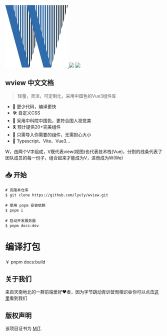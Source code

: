 <a href="https://wview.icu/" align="center">
    <img src="./packages/document/docs/src/public/symbol.svg" style="width:200px;height:200px;align-center: center;">
</a>
<img src="https://img.shields.io/tokei/lines/github/lyuly/wview"> <img src="https://img.shields.io/github/last-commit/lyuly/wview">

<!-- [UI设计稿](https://www.figma.com/file/MvMAfpRW3qsOnMfztRMT38/%E4%BB%80%E4%B9%88%E9%98%9F-%E7%BB%84%E4%BB%B6%E5%BA%93UI%E8%AE%BE%E8%AE%A1?node-id=0%3A1&t=Z69BFUa6i0tmw4NE-1) -->

## wview 中文文档

>轻量，灵活，可定制化，采用中国色的Vue3组件库

* 🚀 更少代码，编译更快
* 🛠  自定义CSS
* 🎨  采用中科院中国色，更符合国人视觉美
* 🎗  预计提供20+完美组件
* 🎄  只需导入你需要的组件，无需担心大小
* 🎉 Typescript、Vite、Vue3...

W，由两个V字组成，V既代表view(视图)也代表技术栈(Vue)，分割的线条代表了团队成员的每一份子，组合起来才能成为V，进而成为W(We)

## 📥 开始

```shell
# 克隆本仓库
$ git clone https://github.com/lyuly/wview.git

# 使用 pnpm 安装依赖
$ pnpm i

# 启动开发服务器
$ pnpm docs:dev
```

# 编译打包
￥ pnpm docs:build

## 关于我们

来自天南地北的一群前端爱好❤️者，因为字节跳动青训营而相识😆你可以点击[这里]()看到我们

## 版权声明

该项目证书为 [MIT](./LICENSE).
